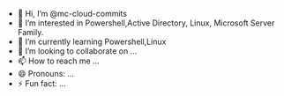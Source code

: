 - 👋 Hi, I’m @mc-cloud-commits
- 👀 I’m interested in Powershell,Active Directory, Linux, Microsoft Server Family.
- 🌱 I’m currently learning Powershell,Linux
- 💞️ I’m looking to collaborate on ...
- 📫 How to reach me ...
- 😄 Pronouns: ...
- ⚡ Fun fact: ...

<!---
mc-cloud-commits/mc-cloud-commits is a ✨ special ✨ repository because its `README.md` (this file) appears on your GitHub profile.
You can click the Preview link to take a look at your changes.
--->

